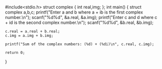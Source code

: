 #include<stdio.h>
struct complex
{
	int real,img;
};
int main()
{
	struct complex a,b,c;
	printf("Enter a and b where a + ib is the first complex number.\n");
   	scanf("%d%d", &a.real, &a.img);
   	printf("Enter c and d where c + id is the second complex number.\n");
   	scanf("%d%d", &b.real, &b.img);

   	c.real = a.real + b.real;
   	c.img = a.img + b.img;

   	printf("Sum of the complex numbers: (%d) + (%di)\n", c.real, c.img);

   	return 0;
}
